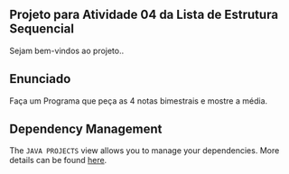 ## Projeto para Atividade 04 da Lista de Estrutura Sequencial

Sejam bem-vindos ao projeto..

## Enunciado

Faça um Programa que peça as 4 notas bimestrais e mostre a média.

## Dependency Management

The `JAVA PROJECTS` view allows you to manage your dependencies. More details can be found [here](https://github.com/microsoft/vscode-java-dependency#manage-dependencies).